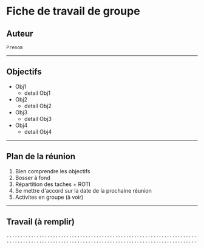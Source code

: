 # Fiche de travail de groupe
## Auteur
   	Prenom
----------------------------------------------------------

## Objectifs

+ Obj1
	- detail Obj1
+ Obj2
	- detail Obj2
+ Obj3
	- detail Obj3
+ Obj4
	- detail Obj4

-------------------------------------------------------------

## Plan de la réunion

1. Bien comprendre les objectifs
2. Bosser à fond
3. Répartition des taches + ROTI
5. Se mettre d'accord sur la date de la prochaine réunion
6. Activites en groupe (à voir)

---------------------------------------------------------------
## Travail (à remplir)
	...........................................................................................................................................................................................................................................................................................................................................................................................	.............................................................................................................................................................................................................................................................................................................................................................................................................................................................................................................................................................................................................................................................................................................................................................................................................................................................................................................................................................................................................................................................................................................................................................................................................................................................................................................................................................................................................................................................................................................................................................................................................................................................................................................................................
